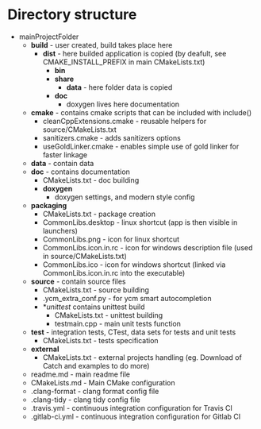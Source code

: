 


# Directory structure

* mainProjectFolder
    - **build** - user created, build takes place here
        + **dist** - here builded application is copied (by deafult, see CMAKE_INSTALL_PREFIX in main CMakeLists.txt)
            * **bin**
            * **share**
                - **data** - here folder data is copied
            * **doc**
                - doxygen lives here documentation
    - **cmake** - contains cmake scripts that can be included with include()
        + cleanCppExtensions.cmake - reusable helpers for source/CMakeLists.txt
        + sanitizers.cmake - adds sanitizers options
        + useGoldLinker.cmake - enables simple use of gold linker for faster linkage
    - **data** - contain data
    - **doc** - contains documentation
        + CMakeLists.txt - doc building
        + **doxygen**
            * doxygen settings, and modern style config
    - **packaging**
        + CMakeLists.txt - package creation
        + CommonLibs.desktop - linux shortcut (app is then visible in launchers)
        + CommonLibs.png - icon for linux shortcut
        + CommonLibs.icon.in.rc - icon for windows description file (used in source/CMakeLists.txt)
        + CommonLibs.ico - icon for windows shortcut (linked via CommonLibs.icon.in.rc into the executable)
    - **source** - contain source files
        + CMakeLists.txt - source building
        + .ycm_extra_conf.py - for ycm smart autocompletion
        + **unittest* contains unittest build
            + CMakeLists.txt - unittest building
            + testmain.cpp - main unit tests function
    - **test** - integration tests, CTest, data sets for tests and unit tests
        + CMakeLists.txt - tests specification
    - **external**
        + CMakeLists.txt - external projects handling (eg. Download of Catch and examples to do more)
    - readme.md - main readme file
    - CMakeLists.md - Main CMake configuration
    - .clang-format - clang format config file
    - .clang-tidy - clang tidy config file
    - .travis.yml - continuous integration configuration for Travis CI
    - .gitlab-ci.yml - continuous integration configuration for Gitlab CI



